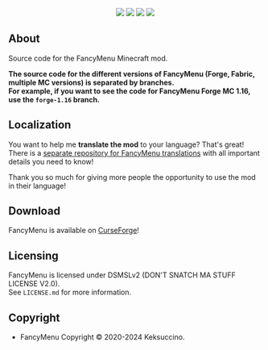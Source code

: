 <p style="text-align: center;">
<a href="https://discord.gg/UzmeWkD"><img src="https://discordapp.com/api/guilds/704163135787106365/widget.png?style=banner2" /></a> 
<a href="https://twitter.com/keksuccino"><img src="https://user-images.githubusercontent.com/35544624/132924153-df28357d-6816-48a2-96a8-594333d3b075.png" /></a> 
<a href="https://www.patreon.com/keksuccino"><img src="https://user-images.githubusercontent.com/35544624/132924155-25fe4269-5936-4cac-88cf-5d6069e0443a.png" /></a> 
<a href="https://paypal.me/TimSchroeter"><img src="https://user-images.githubusercontent.com/35544624/132924156-ec4300ea-7e10-40de-a271-8effb8fbf5cf.png" /></a>
</p>

## About

Source code for the FancyMenu Minecraft mod.

**The source code for the different versions of FancyMenu (Forge, Fabric, multiple MC versions) is separated by branches.**<br>
**For example, if you want to see the code for FancyMenu Forge MC 1.16, use the `forge-1.16` branch.**

## Localization

You want to help me **translate the mod** to your language? That's great!<br>
There is a [separate repository for FancyMenu translations](https://github.com/Keksuccino/FancyMenu-Translations) with all important details you need to know!

Thank you so much for giving more people the opportunity to use the mod in their language!

## Download

FancyMenu is available on [CurseForge](https://www.curseforge.com/minecraft/mc-mods/fancymenu-forge)!

## Licensing

FancyMenu is licensed under DSMSLv2 (DON'T SNATCH MA STUFF LICENSE V2.0).<br>
See `LICENSE.md` for more information.

## Copyright

- FancyMenu Copyright © 2020-2024 Keksuccino.<br>
